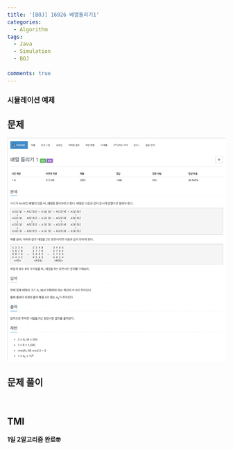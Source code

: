 ```yaml
---
title: '[BOJ] 16926 베열돌리기1'
categories:
  - Algorithm
tags:
  - Java
  - Simulation
  - BOJ

comments: true 
---
```

### 시뮬레이션 예제

## 문제
 <a href="/assets/images/BOJ16926.png"><img src="/assets/images/BOJ16926.png"></a>
 <br/>

## 문제 풀이
<script src="https://gist.github.com/kyeahen/10ce47a2e91c9bfe8a3f4ca9def1082c.js"></script>
<br/>

## TMI

**1일 2알고리즘 완료🤓**


